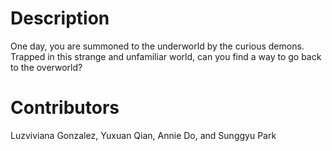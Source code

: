 # Description
One day, you are summoned to the underworld by the curious demons. Trapped in this strange and unfamiliar world, can you find a way to go back to the overworld?

# Contributors
Luzviviana Gonzalez, Yuxuan Qian, Annie Do, and Sunggyu Park
